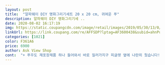 ```yaml
---
layout: post 
title:  "알파웨이 DIY 명화그리기세트 20 x 20 cm, 귀여운 푸" 
description: 알파웨이 DIY 명화그리기세 ..
date: 2020-08-02 16:17:19 
img: https://static.coupangcdn.com/image/retail/images/2019/05/30/13/0/4c92c862-aa72-49e1-908f-6224c1f56262.jpg 
linkUrl: https://link.coupang.com/re/AFFSDP?lptag=AF3600438&subid=ahnPublicAsk&pageKey=230848448&itemId=732085580&vendorItemId=4850775618&traceid=V0-113-bdccac36832e8615 
categories: [1021] 
color: F361A6 
price: 6900 
author: Ask View Shop 
cont:  "+ 푸우도 재포장제품 하나 들어와서 바로 질러가지구 피글렛 옆에 나란히 뒀습니다!<br/> -!<br/>https//m.<br/>blog.<br/>naver.<br/>com/phi6037/221712986908<br/>곰돌이푸 명화그리기세트 색칠하며 좋이하네요<br/>그래도 전 핑크색을 좋아하는 돼지라 피글렛이 꼭 저같아 괜찮았습니다ㅎㅎ<br/>나중에 아이방에 꾸며주려구여 ㅎㅎ<br/>너무 집중해서 재미있게 했어요 ㅎㅎ<br/>다음에 또 사줘야겠습니다.<br/>흠집없이 잘 받았으며<br/>로켓배송으로 하루만에 왔고, 캔버스와 벽에 걸수있는 걸이, 못 그리고 크기가 다른 붓 3개가 같이 왔습니다.<br/> 바로 테이블 세팅하고 작은 컵에 물을 담아 붓을 적시고 물티슈에 한번 닦아 붓정리를 해준 후 가장 옅은색부터 색칠했습니다.<br/><br/>미술태교로 짱짱<br/>손이 바들바들 떨리긴 했지만 살짝 말려 덧바르면 티안나게 수정이 가능해서 거침없이 칠했는데도 두시간이 지나있더군요.<br/> 오랜만에 시간가는줄 모르고 초집중해서 무언갈 할수 있었다는게 너무 좋았습니다!! 완성하고 나니 성취감도 장난 아니였구요!! 푸 친구들 재입고 되면 나머지 세 친구들도 피글렛 옆에 붙여주고싶네요ㅠ<br/> -ㅠ<br/>아이들 색칠놀이에 좋은것 같습니다<br/>이 상품같은경우는 단순해보여서 유화그리기를 처음 접하는 저도 훌륭한 작품을 탄생시킬 수 있을거라 생각이 들어 구매하게 되었는데, 피글렛 제외한 세 친구들은 품절이더군요.<br/>.<br/>ㅠ<br/>저는 디즈니친구들중에서 인어공주 에리얼을 제일 좋아하는데 에리얼 유화그리기는 품절이 많더라구요.<br/>.<br/>ㅠ 재입고 될때까지 좀 더 기다려볼까 하다가 귀여운 푸 친구들을 보고난후 생각을 바꾸게 되었습니다!!<br/>퇴근하고 집 와서 취미생활을 갖고싶어서 이것저것 알아보다가 유화그리기가 생각나서 찾아보던중에 명화보다는 캐릭터가 끌려 디즈니 친구들로 찬찬히 살펴보았습니다<br/>" 
---
```

